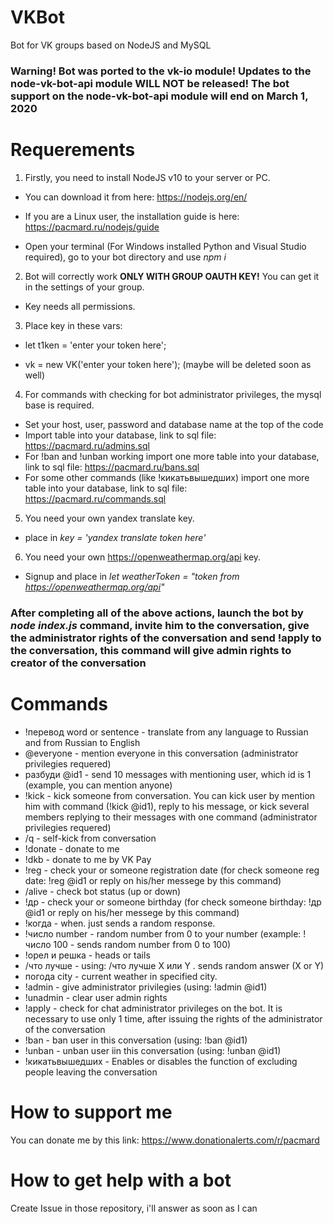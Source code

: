 # VKBot
Bot for VK groups based on NodeJS and MySQL
### Warning! Bot was ported to the vk-io module! Updates to the node-vk-bot-api module WILL NOT be released! The bot support on the node-vk-bot-api module will end on March 1, 2020

# Requerements
1. Firstly, you need to install NodeJS v10 to your server or PC. 

* You can download it from here: https://nodejs.org/en/

* If you are a Linux user, the installation guide is here: https://pacmard.ru/nodejs/guide

* Open your terminal (For Windows installed Python and Visual Studio required), go to your bot directory and use *npm i* 

2. Bot will correctly work **ONLY WITH GROUP OAUTH KEY!** You can get it in the settings of your group.
* Key needs all permissions. 

3. Place key in these vars:

* let t1ken = 'enter your token here';

* vk = new VK('enter your token here'); (maybe will be deleted soon as well)

4. For commands with checking for bot administrator privileges, the mysql base is required.
* Set your host, user, password and database name at the top of the code
* Import table into your database, link to sql file: https://pacmard.ru/admins.sql
* For !ban and !unban working import one more table into your database, link to sql file: https://pacmard.ru/bans.sql
* For some other commands (like !кикатьвышедших) import one more table into your database, link to sql file: https://pacmard.ru/commands.sql

5. You need your own yandex translate key.
* place in *key = 'yandex translate token here'*

6. You need your own https://openweathermap.org/api key. 
* Signup and place in *let weatherToken = "token from https://openweathermap.org/api"*

### After completing all of the above actions, launch the bot by *node index.js* command, invite him to the conversation, give the administrator rights of the conversation and send !apply to the conversation, this command will give admin rights to creator of the conversation


# Commands

* !перевод word or sentence - translate from any language to Russian and from Russian to English
* @everyone - mention everyone in this conversation (administrator privilegies requered)
* разбуди @id1 - send 10 messages with mentioning user, which id is 1 (example, you can mention anyone)
* !kick - kick someone from conversation. You can kick user by mention him with command (!kick @id1), reply to his message, or kick several members replying to their messages with one command (administrator privilegies requered)
* /q - self-kick from conversation
* !donate - donate to me
* !dkb - donate to me by VK Pay
* !reg - check your or someone registration date (for check someone reg date: !reg @id1 or reply on his/her messege by this command)
* /alive - check bot status (up or down)
* !др - check your or someone birthday (for check someone birthday: !др @id1 or reply on his/her messege by this command)
* !когда - when. just sends a random response.
* !число number - random number from 0 to your number (example: !число 100 - sends random number from 0 to 100) 
* !орел и решка - heads or tails 
* /что лучше - using: /что лучше X или Y . sends random answer (X or Y)
* погода city - current weather in specified city.
* !admin - give administrator privilegies (using: !admin @id1)
* !unadmin - clear user admin rights
* !apply - сheck for chat administrator privileges on the bot. It is necessary to use only 1 time, after issuing the rights of the administrator of the conversation
* !ban - ban user in this conversation (using: !ban @id1)
* !unban - unban user iin this conversation (using: !unban @id1)
* !кикатьвышедших - Enables or disables the function of excluding people leaving the conversation


# How to support me

You can donate me by this link: https://www.donationalerts.com/r/pacmard

# How to get help with a bot

Create Issue in those repository, i'll answer as soon as I can
